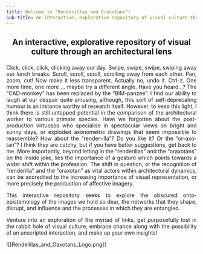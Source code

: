 ```yaml
---
title: Welcome to "Renderillas and Oraxotans"!
Sub-title: An interactive, explorative repository of visual culture through an architectural lens
---
```

 ## <p align="center">An interactive, explorative repository of visual culture through an architectural lens </p>
  <p align="justify">Click, click, click, clicking away our day. Swipe, swipe, swipe, swiping away our lunch breaks. Scroll, scroll, scroll, scrolling away from each other. Pan, zoom, cut! Now make it less transparent. Actually no, undo it. Ctrl-z. One more time, one more … maybe try a different angle. Have you heard…? The “CAD-monkey” has been replaced by the “BIM-panzee”. I find our ability to laugh at our despair quite amusing, although, this sort of self-deprecating humour is an instance worthy of research itself. However, to keep this light, I think there is still untapped potential in the comparison of the architectural worker to various primate species. Have we forgotten about the post-production virtuosos who specialise in spectacular views on bright and sunny days, or exploded axonometric drawings that seem impossible to reassemble? How about the “render-illa”? Do you like it? Or the “or-axo-tan”? I think they are catchy, but if you have better suggestions, get back to me. More importantly, beyond letting in the “renderillas” and the “oraxotans” on the inside joke, lies the importance of a gesture which points towards a wider shift within the profession. The shift in question, or the recognition of “renderilla” and the “oraxotan” as vital actors within architectural dynamics, can be accredited to the increasing importance of visual representation, or more precisely the production of affective imagery. </p>
<p align="justify">This interactive repository seeks to explore the obscured onto-epistemology of the images we hold so dear, the networks that they shape, disrupt, and influence and the processes in which they are entangled. </p>
  
 <p align="justify">Venture into an exploration of the myriad of links, get purposefully lost in the rabbit hole of visual culture, embrace chance along with the possibility of an unscripted interaction, and make up your own insights! </p> 

![[Rendelillas_and_Oaxotans_Logo.png]]

